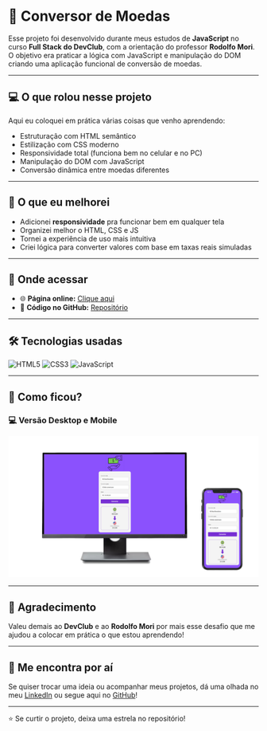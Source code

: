 # 💱 Conversor de Moedas

Esse projeto foi desenvolvido durante meus estudos de **JavaScript** no curso **Full Stack do DevClub**, com a orientação do professor **Rodolfo Mori**. O objetivo era praticar a lógica com JavaScript e manipulação do DOM criando uma aplicação funcional de conversão de moedas.

---

## 💻 O que rolou nesse projeto

Aqui eu coloquei em prática várias coisas que venho aprendendo:

- Estruturação com HTML semântico
- Estilização com CSS moderno
- Responsividade total (funciona bem no celular e no PC)
- Manipulação do DOM com JavaScript
- Conversão dinâmica entre moedas diferentes

---

## 🔧 O que eu melhorei

- Adicionei **responsividade** pra funcionar bem em qualquer tela  
- Organizei melhor o HTML, CSS e JS  
- Tornei a experiência de uso mais intuitiva  
- Criei lógica para converter valores com base em taxas reais simuladas

---

## 🔗 Onde acessar

- 🌐 **Página online:** [Clique aqui](https://paulovitormcarvalho.github.io/conversor_de_moedas/)  
- 📂 **Código no GitHub:** [Repositório](https://github.com/paulovitormcarvalho/conversor_de_moedas)

---

## 🛠️ Tecnologias usadas

<p align="left">
  <img src="https://cdn.jsdelivr.net/gh/devicons/devicon/icons/html5/html5-original.svg" width="50px" alt="HTML5"/>
  <img src="https://cdn.jsdelivr.net/gh/devicons/devicon/icons/css3/css3-original.svg" width="50px" alt="CSS3"/>
  <img src="https://cdn.jsdelivr.net/gh/devicons/devicon/icons/javascript/javascript-original.svg" width="50px" alt="JavaScript"/>
</p>

---

## 📸 Como ficou?

### 💻 Versão Desktop e Mobile
![Versão Conversor de Moedas](./img/img_Conversor_de_moedas_README.jpg)

---

## 🙌 Agradecimento

Valeu demais ao **DevClub** e ao **Rodolfo Mori** por mais esse desafio que me ajudou a colocar em prática o que estou aprendendo!

---

## 📲 Me encontra por aí

Se quiser trocar uma ideia ou acompanhar meus projetos, dá uma olhada no meu [LinkedIn](https://www.linkedin.com/in/paulovitormcarvalho/) ou segue aqui no [GitHub](https://github.com/paulovitormcarvalho)!

---

⭐ Se curtir o projeto, deixa uma estrela no repositório!
